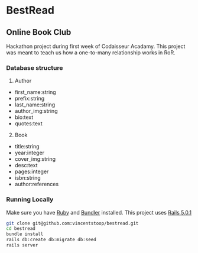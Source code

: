 # BestRead
## Online Book Club

Hackathon project during first week of Codaisseur Acadamy. This project was meant to teach us how a one-to-many relationship works in RoR.

### Database structure
1. Author
  * first_name:string
  * prefix:string
  * last_name:string
  * author_img:string
  * bio:text
  * quotes:text

2. Book
  * title:string
  * year:integer
  * cover_img:string
  * desc:text
  * pages:integer
  * isbn:string
  * author:references

### Running Locally

Make sure you have [Ruby](https://www.ruby-lang.org/en/) and [Bundler](http://bundler.io/) installed. This project uses [Rails 5.0.1](https://rubygems.org/gems/rails/versions/5.0.1)

```bash
git clone git@github.com:vincentstoop/bestread.git
cd bestread
bundle install
rails db:create db:migrate db:seed
rails server
```
